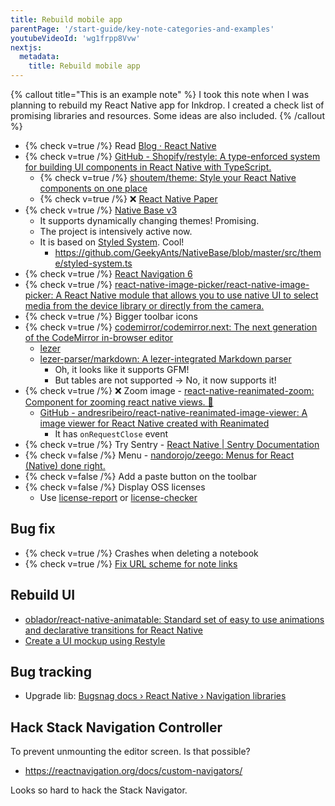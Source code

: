 ```yaml
---
title: Rebuild mobile app
parentPage: '/start-guide/key-note-categories-and-examples'
youtubeVideoId: 'wg1frpp8Vvw'
nextjs:
  metadata:
    title: Rebuild mobile app
---
```


{% callout title="This is an example note" %}
I took this note when I was planning to rebuild my React Native app for Inkdrop. I created a check list of promising libraries and resources. Some ideas are also included.
{% /callout %}

- {% check v=true /%} Read [Blog · React Native](https://reactnative.dev/blog)
- {% check v=true /%} [GitHub - Shopify/restyle: A type-enforced system for building UI components in React Native with TypeScript.](https://github.com/Shopify/restyle)
  - {% check v=true /%} [shoutem/theme: Style your React Native components on one place](https://github.com/shoutem/theme)
  - {% check v=true /%} ❌ [React Native Paper](https://reactnativepaper.com/)
- {% check v=true /%} [Native Base v3](https://docs.nativebase.io/theme)
  - It supports dynamically changing themes! Promising.
  - The project is intensively active now.
  - It is based on [Styled System](https://styled-system.com/). Cool!
    - https://github.com/GeekyAnts/NativeBase/blob/master/src/theme/styled-system.ts
- {% check v=true /%} [React Navigation 6](https://reactnavigation.org/blog/2021/08/14/react-navigation-6.0)
- {% check v=true /%} [react-native-image-picker/react-native-image-picker: A React Native module that allows you to use native UI to select media from the device library or directly from the camera.](https://github.com/react-native-image-picker/react-native-image-picker/)
- {% check v=true /%} Bigger toolbar icons
- {% check v=true /%} [codemirror/codemirror.next: The next generation of the CodeMirror in-browser editor](https://github.com/codemirror/codemirror.next)
  - [lezer](https://github.com/lezer-parser)
  - [lezer-parser/markdown: A lezer-integrated Markdown parser](https://github.com/lezer-parser/markdown)
    - Oh, it looks like it supports GFM!
    - But tables are not supported -> No, it now supports it!
- {% check v=true /%} ❌ Zoom image - [react-native-reanimated-zoom: Component for zooming react native views. 🔎](https://github.com/intergalacticspacehighway/react-native-reanimated-zoom)
  - [GitHub - andresribeiro/react-native-reanimated-image-viewer: A image viewer for React Native created with Reanimated](https://github.com/andresribeiro/react-native-reanimated-image-viewer)
    - It has `onRequestClose` event
- {% check v=true /%} Try Sentry - [React Native | Sentry Documentation](https://docs.sentry.io/platforms/react-native/)
- {% check v=false /%} Menu - [nandorojo/zeego: Menus for React (Native) done right.](https://github.com/nandorojo/zeego)
- {% check v=false /%} Add a paste button on the toolbar
- {% check v=false /%} Display OSS licenses
  - Use [license-report](https://github.com/ironSource/license-report) or [license-checker](https://github.com/davglass/license-checker)

## Bug fix

- {% check v=true /%} Crashes when deleting a notebook
- {% check v=true /%} [Fix URL scheme for note links](inkdrop://note/JMI4LaqB8)

## Rebuild UI

- [oblador/react-native-animatable: Standard set of easy to use animations and declarative transitions for React Native](https://github.com/oblador/react-native-animatable)
- [Create a UI mockup using Restyle](inkdrop://note/FmIrJlT-O)

## Bug tracking

- Upgrade lib: [Bugsnag docs › React Native › Navigation libraries](https://docs.bugsnag.com/platforms/react-native/react-native/navigation-libraries/)

## Hack Stack Navigation Controller

To prevent unmounting the editor screen.
Is that possible?

- https://reactnavigation.org/docs/custom-navigators/

Looks so hard to hack the Stack Navigator.
